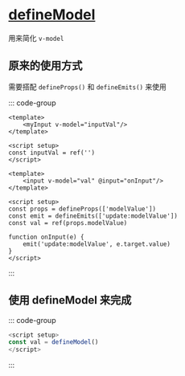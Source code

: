 # [defineModel](https://cn.vuejs.org/api/sfc-script-setup.html#definemodel)
用来简化  `v-model`

## 原来的使用方式
需要搭配 `defineProps()` 和 `defineEmits()` 来使用

::: code-group

```vue [父组件]
<template>
	<myInput v-model="inputVal"/>
</template>

<script setup>
const inputVal = ref('')
</script>
```

```vue [子组件]
<template>
	<input v-model="val" @input="onInput"/>
</template>

<script setup>
const props = defineProps(['modelValue'])
const emit = defineEmits(['update:modelValue'])
const val = ref(props.modelValue)

function onInput(e) {
	emit('update:modelValue', e.target.value)
}
</script>
```
:::

## 使用 defineModel 来完成
::: code-group
```js [子组件]
<script setup>
const val = defineModel()
</script>
```
:::